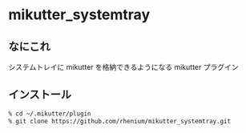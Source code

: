 mikutter\_systemtray
=====================

なにこれ
--------
システムトレイに mikutter を格納できるようになる mikutter プラグイン

インストール
------------
```sh
% cd ~/.mikutter/plugin
% git clone https://github.com/rhenium/mikutter_systemtray.git
```

